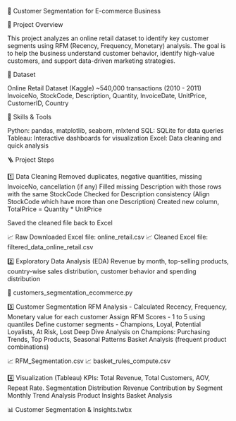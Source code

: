 🛒 Customer Segmentation for E-commerce Business

📌 Project Overview

This project analyzes an online retail dataset to identify key customer segments using RFM (Recency, Frequency, Monetary) analysis. The goal is to help the business understand customer behavior, identify high-value customers, and support data-driven marketing strategies.

📌 Dataset

Online Retail Dataset (Kaggle)
~540,000 transactions (2010 - 2011)
InvoiceNo, StockCode, Description, Quantity, InvoiceDate, UnitPrice, CustomerID, Country

📌 Skills & Tools

Python: pandas, matplotlib, seaborn, mlxtend
SQL: SQLite for data queries
Tableau: Interactive dashboards for visualization
Excel: Data cleaning and quick analysis

🪜 Project Steps

1️⃣ Data Cleaning
Removed duplicates, negative quantities, missing InvoiceNo, cancellation (if any)
Filled missing Description with those rows with the same StockCode
Checked for Description consistency (Align StockCode which have more than one Description)
Created new column, TotalPrice = Quantity * UnitPrice

Saved the cleaned file back to Excel

📈 Raw Downloaded Excel file: online_retail.csv
📈 Cleaned Excel file: filtered_data_online_retail.csv

2️⃣ Exploratory Data Analysis (EDA)
Revenue by month, top-selling products, country-wise sales distribution, customer behavior and spending distribution

📝 customers_segmentation_ecommerce.py

3️⃣ Customer Segmentation
RFM Analysis - Calculated Recency, Frequency, Monetary value for each customer
Assign RFM Scores - 1 to 5 using quantiles
Define customer segments - Champions, Loyal, Potential Loyalists, At Risk, Lost
Deep Dive Analysis on Champions: Purchasing Trends, Top Products, Seasonal Patterns
Basket Analysis (frequent product combinations)

📈 RFM_Segmentation.csv
📈 basket_rules_compute.csv

4️⃣ Visualization (Tableau)
KPIs: Total Revenue, Total Customers, AOV, Repeat Rate.
Segmentation Distribution
Revenue Contribution by Segment
Monthly Trend Analysis
Product Insights
Basket Analysis

📊 Customer Segmentation & Insights.twbx
